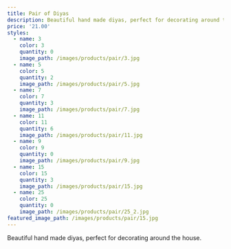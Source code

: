```yaml
---
title: Pair of Diyas
description: Beautiful hand made diyas, perfect for decorating around the house.
price: '21.00'
styles:
  - name: 3
    color: 3
    quantity: 0    
    image_path: /images/products/pair/3.jpg
  - name: 5
    color: 5
    quantity: 2
    image_path: /images/products/pair/5.jpg
  - name: 7
    color: 7
    quantity: 3
    image_path: /images/products/pair/7.jpg    
  - name: 11
    color: 11
    quantity: 6    
    image_path: /images/products/pair/11.jpg
  - name: 9
    color: 9
    quantity: 0
    image_path: /images/products/pair/9.jpg
  - name: 15
    color: 15
    quantity: 3
    image_path: /images/products/pair/15.jpg
  - name: 25
    color: 25
    quantity: 0
    image_path: /images/products/pair/25_2.jpg    
featured_image_path: /images/products/pair/15.jpg
---
```


Beautiful hand made diyas, perfect for decorating around the house.
